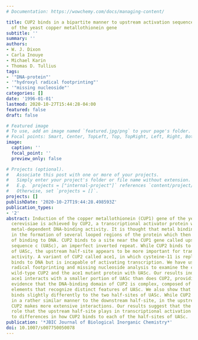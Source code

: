 ```yaml
---
# Documentation: https://wowchemy.com/docs/managing-content/

title: CUP2 binds in a bipartite manner to upstream activation sequence c in the promoter
  of the yeast copper metallothionein gene
subtitle: ''
summary: ''
authors:
- W. J. Dixon
- Carla Inouye
- Michael Karin
- Thomas D. Tullius
tags:
- '"DNA-protein"'
- '"hydroxyl radical footprinting"'
- '"missing nucleoside"'
categories: []
date: '1996-01-01'
lastmod: 2020-10-27T15:44:28-04:00
featured: false
draft: false

# Featured image
# To use, add an image named `featured.jpg/png` to your page's folder.
# Focal points: Smart, Center, TopLeft, Top, TopRight, Left, Right, BottomLeft, Bottom, BottomRight.
image:
  caption: ''
  focal_point: ''
  preview_only: false

# Projects (optional).
#   Associate this post with one or more of your projects.
#   Simply enter your project's folder or file name without extension.
#   E.g. `projects = ["internal-project"]` references `content/project/deep-learning/index.md`.
#   Otherwise, set `projects = []`.
projects: []
publishDate: '2020-10-27T19:44:28.498593Z'
publication_types:
- '2'
abstract: Induction of the copper metallothionein (CUP1) gene of the yeast Saccharomyces
  cerevisiae is achieved by CUP2, a transcriptional activator protein which has a
  metal-dependent DNA-binding activity. It is thought that metal binding to CUP2 results
  in the formation of several looped regions of the protein which then are capable
  of binding to DNA. CUP2 binds to a site near the CUP1 gene called upstream activation
  sequence c (UASc), an imperfect inverted repeat. While CUP2 binds to both half-sites
  of UASc, the upstream half-site appears to be more important for transcriptional
  activity. A variant of CUP2 called ace1, in which cysteine-11 is replaced by tyrosine,
  binds to DNA but is incapable of activating transcription. We have used hydroxyl
  radical footprinting and missing nucleoside analysis to examine the complexes of
  wild-type CUP2 and the ace1 mutant protein with UASc. Our results indicate that
  ace1 interacts with a smaller portion of UASc than does CUP2, providing further
  evidence that the DNA-binding domain of CUP2 is complex, composed of two or more
  elements that recognize distinct features of UASc. We also show that CUP2 itself
  binds slightly differently to the two half-sites of UASc. While CUP2 and ace1 bind
  in a rather similar manner to the downstream half-site, in the upstream half-site
  CUP2 makes more extensive interactions. Our results suggest that the more crucial
  role that the upstream half-site plays in transcriptional activation may be due
  to differences in how CUP2 binds to each of the half-sites of UASc.
publication: '*JBIC Journal of Biological Inorganic Chemistry*'
doi: 10.1007/s007750050078
---
```

